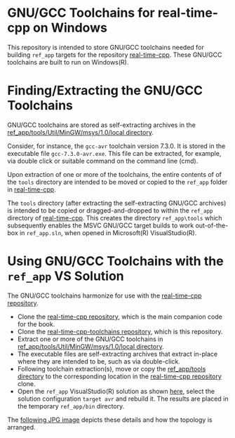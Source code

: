 # GNU/GCC Toolchains for real-time-cpp on Windows

This repository is intended to store GNU/GCC toolchains needed
for building `ref_app` targets for the repository
[real-time-cpp](https://github.com/ckormanyos/real-time-cpp).
These GNU/GCC toolchains are built to run on Windows(R).

# Finding/Extracting the GNU/GCC Toolchains

GNU/GCC toolchains are stored as self-extracting archives in the
[ref_app/tools/Util/MinGW/msys/1.0/local directory](./ref_app/tools/Util/MinGW/msys/1.0/local).

Consider, for instance, the `gcc-avr` toolchain version 7.3.0.
It is stored in the executable file `gcc-7.3.0-avr.exe`.
This file can be extracted, for example, via double click
or suitable command on the command line (cmd).

Upon extraction of one or more of the toolchains,
the entire contents of of the `tools` directory are intended
to be moved or copied to the `ref_app` folder in
[real-time-cpp](https://github.com/ckormanyos/real-time-cpp).

The `tools` directory (after extracting the self-extracting GNU/GCC archives)
is intended to be copied or dragged-and-dropped to within the `ref_app`
directory of [real-time-cpp](https://github.com/ckormanyos/real-time-cpp).
This creates the directory `ref_app\tools` which subsequently
enables the MSVC GNU/GCC target builds to work out-of-the-box in `ref_app.sln`,
when opened in Microsoft(R) VisualStudio(R).

# Using GNU/GCC Toolchains with the `ref_app` VS Solution

The GNU/GCC toolchains harmonize for use with the [real-time-cpp repository](https://github.com/ckormanyos/real-time-cpp).
  - Clone the [real-time-cpp repository](https://github.com/ckormanyos/real-time-cpp), which is the main companion code for the book.
  - Clone the [real-time-cpp-toolchains repository](https://github.com/ckormanyos/real-time-cpp-toolchains), which is this repository.
  - Extract one or more of the GNU/GCC toolchains in [ref_app/tools/Util/MinGW/msys/1.0/local directory](./ref_app/tools/Util/MinGW/msys/1.0/local).
  - The executable files are self-extracting archives that extract in-place where they are intended to be, such as via double-click.
  - Following toolchain extraction(s), move or copy the [ref_app/tools directory](./ref_app/tools) to the corresponding location in the [real-time-cpp repository](https://github.com/ckormanyos/real-time-cpp) clone.
  - Open the `ref_app` VisualStudio(R) solution as shown [here](./images/real-time-cpp-target-avr-build.jpg), select the solution configuration `target avr` and rebuild it. The results are placed in the temporary `ref_app/bin` directory.

The [following JPG image](./images/real-time-cpp-toolchains.jpg)
depicts these details and how the topology is arranged.
